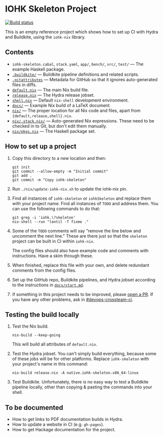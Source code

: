 # IOHK Skeleton Project

[![Build status](https://badge.buildkite.com/e5b12d0fd507084fbdb1849da2de467f1de66b3e5c6d954554.svg)](https://buildkite.com/input-output-hk/iohk-nix)

This is an empty reference project which shows how to set up CI with
Hydra and Buildkite, using the `iohk-nix` library.


## Contents

 * `iohk-skeleton.cabal`, `stack.yaml`, `app/`, `bench/`, `src/`, `test/` — The example Haskell package.
 * [`.buildkite/`](./buildkite/) — Buildkite pipeline definitions and related scripts.
 * [`.gitattributes`](./.gitattributes) — Metadata for GitHub so that it ignores auto-generated files in diffs.
 * [`default.nix`](./default.nix) — The main Nix build file.
 * [`release.nix`](./release.nix) — The Hydra release jobset.
 * [`shell.nix`](./shell.nix) — Default `nix-shell` development environment.
 * [`docs/`](./docs/) — Example Nix build of a LaTeX document.
 * [`nix/`](./nix/) — The proper location for all Nix code and files, apart from `{default,release,shell}.nix`.
 * [`nix/.stack.nix/`](./nix/.stack.nix/) — Auto-generated Nix expressions. These need to be checked in to Git, but don't edit them manually.
 * [`nix/pkgs.nix`](./nix/pkgs.nix) — The Haskell package set.

## How to set up a project

1. Copy this directory to a new location and then:
   ```
   git init
   git commit --allow-empty -m "Initial commit"
   git add .
   git commit -m "Copy iohk-skeleton"
   ```

2. Run `./nix/update-iohk-nix.sh` to update the iohk-nix pin.

3. Find all instances of `iohk-skeleton` or `iohkSkeleton` and replace
   them with your project name. Find all instances of `TODO` and
   address them. You can use the following commands to do that:

   ```
   git grep -i 'iohk.\?skeleton'
   nix-shell --run "lentil -T fixme ."
   ```

4. Some of the `TODO` comments will say "remove the line below and uncomment the
   next line." These are there just so that the `skeleton` project can be built
   in CI within `iohk-nix`.

   The config files should also have example code and comments with
   instructions. Have a skim through these.

5. When finished, replace this file with your own, and delete
   redundant comments from the config files.

6. Set up the GitHub repo, Buildkite pipelines, and Hydra jobset according to
   the instructions in [`docs/start.md`](../docs/start.md).

7. If something in this project needs to be improved, please
   [open a PR](https://github.com/input-output-hk/iohk-nix/pulls).
   If you have any other problems, ask in
   [#devops-crossteam-ci](https://app.slack.com/client/T0N639Z4N/CAP8NM7N0).


## Testing the build locally

1. Test the Nix build.

   ```
   nix-build --keep-going
   ```

   This will build all attributes of `default.nix`.

2. Test the Hydra jobset. You can't simply build everything, because some of
   these jobs will be for other platforms. Replace `iohk-skeleton` with your
   project's name in this command:

   ```
   nix-build release.nix -A native.iohk-skeleton.x86_64-linux
   ```

3. Test Buildkite. Unfortunately, there is no easy way to test a Buildkite
   pipeline locally, other than copying & pasting the commands into your shell.


## To be documented

- How to get links to PDF documentation builds in Hydra.
- How to update a website in CI (e.g. `gh-pages`).
- How to get Hackage documentation for the project.
